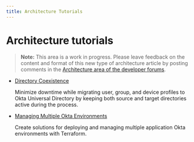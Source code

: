 ```yaml
---
title: Architecture Tutorials
---
```


# Architecture tutorials

> **Note:** This area is a work in progress. Please leave feedback on the content and format of this new type of architecture article by posting comments in the [Architecture area of the developer forums](https://devforum.okta.com/c/questions/architecture/24).

* [Directory Coexistence](/docs/reference/architecture-tutorials/directory-coexistence/overview)

   Minimize downtime while migrating user, group, and device profiles to Okta Universal Directory by keeping both source and target directories active during the process.

* [Managing Multiple Okta Environments](/docs/reference/architecture-tutorials/mmod/overview)

   Create solutions for deploying and managing multiple application Okta environments with Terraform.